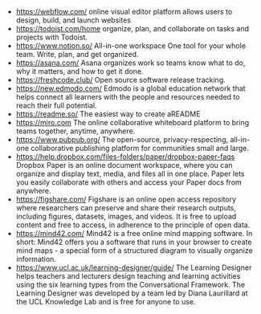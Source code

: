 * https://webflow.com/  online visual editor platform allows users to design, build, and launch websites
* https://todoist.com/home organize, plan, and collaborate on tasks and projects with Todoist.
* https://www.notion.so/ All-in-one workspace One tool for your whole team. Write, plan, and get organized.
* https://asana.com/ Asana organizes work so teams know what to do, why it matters, and how to get it done.
* https://freshcode.club/ Open source software release tracking.
* https://new.edmodo.com/ Edmodo is a global education network that helps connect all learners with the people and resources needed to reach their full potential.
* https://readme.so/  The easiest way to create aREADME
* https://miro.com  The online collaborative whiteboard platform to bring teams together, anytime, anywhere.
* https://www.pubpub.org/ The open-source, privacy-respecting, all-in-one collaborative publishing platform for communities small and large.
* https://help.dropbox.com/files-folders/paper/dropbox-paper-faqs Dropbox Paper is an online document workspace, where you can organize and display text, media, and files all in one place. Paper lets you easily collaborate with others and access your Paper docs from anywhere.
* https://figshare.com/ Figshare is an online open access repository where researchers can preserve and share their research outputs, including figures, datasets, images, and videos. It is free to upload content and free to access, in adherence to the principle of open data. 
* https://mind42.com/  Mind42 is a free online mind mapping software. In short: Mind42 offers you a software that runs in your browser to create mind maps - a special form of a structured diagram to visually organize information. 
* https://www.ucl.ac.uk/learning-designer/guide/ The Learning Designer helps teachers and lecturers design teaching and learning activities using the six learning types from the Conversational Framework. The Learning Designer was developed by a team led by Diana Laurillard at the UCL Knowledge Lab and is free for anyone to use.

